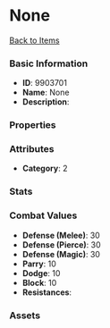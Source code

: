 # None



[Back to Items](../items.md)

### Basic Information

- **ID**: 9903701
- **Name**: None
- **Description**: 

### Properties


### Attributes

- **Category**: 2

### Stats


### Combat Values

- **Defense (Melee)**: 30
- **Defense (Pierce)**: 30
- **Defense (Magic)**: 30
- **Parry**: 10
- **Dodge**: 10
- **Block**: 10
- **Resistances**: 

### Assets


